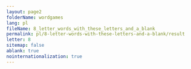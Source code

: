 ```yaml
---
layout: page2
folderName: wordgames
lang: pl
fileName: 8_letter_words_with_these_letters_and_a_blank
permalink: pl/8-letter-words-with-these-letters-and-a-blank/result
letter: 8
sitemap: false
ablank: true
nointernationalization: true
---
```

